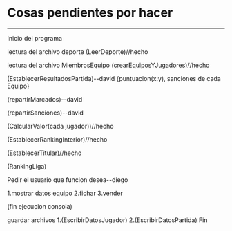 # Cosas pendientes por hacer
<hr/>
Inicio del programa

lectura del archivo deporte (LeerDeporte)//hecho

lectura del archivo MiembrosEquipo (crearEquiposYJugadores)//hecho

(EstablecerResultadosPartida)--david
{puntuacion(x:y), sanciones de cada Equipo}

(repartirMarcados)--david

(repartirSanciones)--david

(CalcularValor(cada jugador))//hecho

(EstablecerRankingInterior)//hecho

(EstablecerTitular)//hecho

(RankingLiga)

Pedir el usuario que funcion desea--diego

1.mostrar datos equipo
2.fichar
3.vender

(fin ejecucion consola)

guardar archivos
1.(EscribirDatosJugador)
2.(EscribirDatosPartida)
Fin
